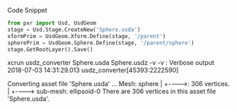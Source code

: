 Code Snippet
```python
from pxr import Usd, UsdGeom
stage = Usd.Stage.CreateNew('Sphere.usda')
xformPrim = UsdGeom.Xform.Define(stage, '/parent')
spherePrim = UsdGeom.Sphere.Define(stage, '/parent/sphere')
stage.GetRootLayer().Save()
```


xcrun usdz_converter Sphere.usda Sphere.usdz -v
-v : Verbose output
2018-07-03 14:31:29.013 usdz_converter[45393:2222590] 


Converting asset file 'Sphere.usda' ...
Mesh: sphere
		|
		+---->: 306 vertices.
		|
		+----> sub-mesh: ellipsoid-0
There are 306 vertices in this asset file 'Sphere.usda'.
